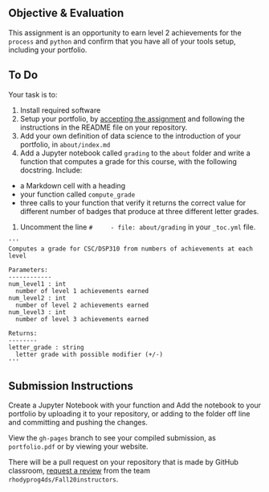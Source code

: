 
## Objective & Evaluation

This assignment is an opportunity to earn level 2 achievements for the `process` and `python` and confirm that you have all of your tools setup, including your portfolio.

## To Do

Your task is to:
1. Install required software
1. Setup your portfolio, by [accepting the assignment](https://classroom.github.com/a/m-WYYP0Q) and following the instructions in the README file on your repository.
1. Add your own definition of data science to the introduction of your portfolio, in `about/index.md`
1. Add a Jupyter notebook called `grading` to the `about` folder and write a function that computes a grade for this course, with the following docstring. Include:
-  a Markdown cell with a heading
- your function called `compute_grade`
- three calls to your function that verify it returns the correct value for different number of badges that produce at three different letter grades.
1. Uncomment the line `#     - file: about/grading` in your `_toc.yml` file. 

```
'''
Computes a grade for CSC/DSP310 from numbers of achievements at each level

Parameters:
------------
num_level1 : int
  number of level 1 achievements earned
num_level2 : int
  number of level 2 achievements earned
num_level3 : int
  number of level 3 achievements earned

Returns:
--------
letter_grade : string
  letter grade with possible modifier (+/-)
'''
```


## Submission Instructions

Create a Jupyter Notebook with your function and
Add the notebook to your portfolio by uploading it to your repository, or adding to the folder off line and committing and pushing the changes.

View the `gh-pages` branch to see your compiled submission, as `portfolio.pdf` or by viewing your website.

There will be a pull request on your repository that is made by GitHub classroom, [request a review](https://docs.github.com/en/github/collaborating-with-issues-and-pull-requests/requesting-a-pull-request-review) from the team `rhodyprog4ds/Fall20instructors`.
